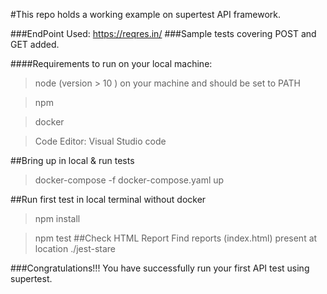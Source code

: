 #This repo holds a working example on supertest API framework.

###EndPoint Used: https://reqres.in/
###Sample tests covering POST and GET added.

####Requirements to run on your local machine:
>node (version > 10 ) on your machine and should be set to PATH

> npm

> docker

> Code Editor: Visual Studio code

##Bring up in local & run tests
>docker-compose -f docker-compose.yaml up

##Run first test in local terminal without docker
> npm install

> npm test
##Check HTML Report
> Find reports (index.html) present at location ./jest-stare


###Congratulations!!! You have successfully run your first API test using supertest.

